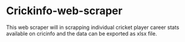 # Crickinfo-web-scraper
This web scraper will in scrapping individual cricket player career stats available on cricinfo and the data can be exported as xlsx file.
